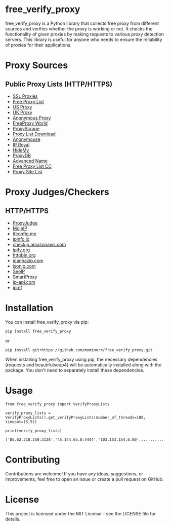 # free_verify_proxy

free_verify_proxy is a Python library that collects free proxy from different sources and verifies whether the proxy is working or not. It checks the functionality of given proxies by making requests to various proxy detection servers. This library is useful for anyone who needs to ensure the reliability of proxies for their applications.


# Proxy Sources

## Public Proxy Lists (HTTP/HTTPS)

- [SSL Proxies](https://www.sslproxies.org/)
- [Free Proxy List](https://free-proxy-list.net)
- [US Proxy](https://www.us-proxy.org/)
- [UK Proxy](https://free-proxy-list.net/uk-proxy.html)
- [Anonymous Proxy](https://free-proxy-list.net/anonymous-proxy.html)
- [FreeProxy World](https://www.freeproxy.world)
- [ProxyScrape](https://proxyscrape.com/free-proxy-list)
- [Proxy List Download](https://www.proxy-list.download/)
- [Anonymouse](https://anonymouse.cz/proxy-list/)
- [IP Royal](https://iproyal.com/free-proxy-list)
- [HideMy](https://hidemy.io/en/proxy-list/)
- [ProxyDB](https://proxydb.net/list)
- [Advanced Name](https://advanced.name/freeproxy?type=http)
- [Free Proxy List CC](https://freeproxylist.cc/servers)
- [Proxy Site List](https://proxysitelist.net/)



# Proxy Judges/Checkers

## HTTP/HTTPS

- [ProxyJudge](http://proxyjudge.us/)
- [MojeIP](http://mojeip.net.pl/asdfa/azenv.php)
- [ifconfig.me](https://ifconfig.me/ip)
- [ipinfo.io](https://ipinfo.io/ip)
- [checkip.amazonaws.com](https://checkip.amazonaws.com)
- [ipify.org](https://api.ipify.org/)
- [httpbin.org](https://httpbin.org/ip)
- [icanhazip.com](https://www.icanhazip.com/)
- [jsonip.com](https://jsonip.com/)
- [SeeIP](https://api.seeip.org/jsonip)
- [SmartProxy](https://ip.smartproxy.com/json)
- [ip-api.com](https://ip-api.com/)
- [ip.nf](https://ip.nf/me.json)



# Installation

You can install free_verify_proxy via pip:

```
pip install free_verify_proxy
```

or

```
pip install git+https://github.com/mominurr/free_verify_proxy.git
```

When installing free_verify_proxy using pip, the necessary dependencies (requests and beautifulsoup4) will be automatically installed along with the package. You don't need to separately install these dependencies.


# Usage

```
from free_verify_proxy import VerifyProxyLists

verify_proxy_lists = VerifyProxyLists().get_verifyProxyLists(number_of_threads=100, timeout=(5,5))

print(verify_proxy_lists)

['85.62.218.250:3128','45.144.65.8:4444','103.153.154.6:80',.........................,'38.156.233.78:999']

```

# Contributing

Contributions are welcome! If you have any ideas, suggestions, or improvements, feel free to open an issue or create a pull request on GitHub.

# License

This project is licensed under the MIT License - see the LICENSE file for details.